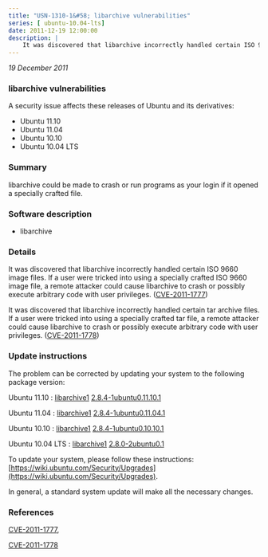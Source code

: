 ```yaml
---
title: "USN-1310-1&#58; libarchive vulnerabilities"
series: [ ubuntu-10.04-lts]
date: 2011-12-19 12:00:00
description: |
    It was discovered that libarchive incorrectly handled certain ISO 9660 image files. If a user were tricked into using a specially crafted ISO 9660 image file, a remote attacker could cause libarchive to crash or possibly execute arbitrary code with user privileges. ([CVE-2011-1777](http://people.ubuntu.com/~ubuntu-security/cve/CVE-2011-1777))
--- 
```

 
 

*19 December 2011*

### libarchive vulnerabilities

A security issue affects these releases of Ubuntu and its derivatives:

* Ubuntu 11.10
* Ubuntu 11.04
* Ubuntu 10.10
* Ubuntu 10.04 LTS

### Summary

libarchive could be made to crash or run programs as your login if it opened a specially crafted file.

### Software description

* libarchive 

### Details

It was discovered that libarchive incorrectly handled certain ISO 9660 image files. If a user were tricked into using a specially crafted ISO 9660 image file, a remote attacker could cause libarchive to crash or possibly execute arbitrary code with user privileges. ([CVE-2011-1777](http://people.ubuntu.com/~ubuntu-security/cve/CVE-2011-1777))

It was discovered that libarchive incorrectly handled certain tar archive files. If a user were tricked into using a specially crafted tar file, a remote attacker could cause libarchive to crash or possibly execute arbitrary code with user privileges. ([CVE-2011-1778](http://people.ubuntu.com/~ubuntu-security/cve/CVE-2011-1778)) 

### Update instructions

The problem can be corrected by updating your system to the following package version:

Ubuntu 11.10
 : [libarchive1](https://launchpad.net/ubuntu/+source/libarchive) <span> [2.8.4-1ubuntu0.11.10.1](https://launchpad.net/ubuntu/+source/libarchive/2.8.4-1ubuntu0.11.10.1) </span> 

Ubuntu 11.04
 : [libarchive1](https://launchpad.net/ubuntu/+source/libarchive) <span> [2.8.4-1ubuntu0.11.04.1](https://launchpad.net/ubuntu/+source/libarchive/2.8.4-1ubuntu0.11.04.1) </span> 

Ubuntu 10.10
 : [libarchive1](https://launchpad.net/ubuntu/+source/libarchive) <span> [2.8.4-1ubuntu0.10.10.1](https://launchpad.net/ubuntu/+source/libarchive/2.8.4-1ubuntu0.10.10.1) </span> 

Ubuntu 10.04 LTS
 : [libarchive1](https://launchpad.net/ubuntu/+source/libarchive) <span> [2.8.0-2ubuntu0.1](https://launchpad.net/ubuntu/+source/libarchive/2.8.0-2ubuntu0.1) </span> 

To update your system, please follow these instructions: [https://wiki.ubuntu.com/Security/Upgrades](https://wiki.ubuntu.com/Security/Upgrades).

In general, a standard system update will make all the necessary changes. 

### References

 
 [CVE-2011-1777](http://people.ubuntu.com/~ubuntu-security/cve/CVE-2011-1777), 

 [CVE-2011-1778](http://people.ubuntu.com/~ubuntu-security/cve/CVE-2011-1778)
 

